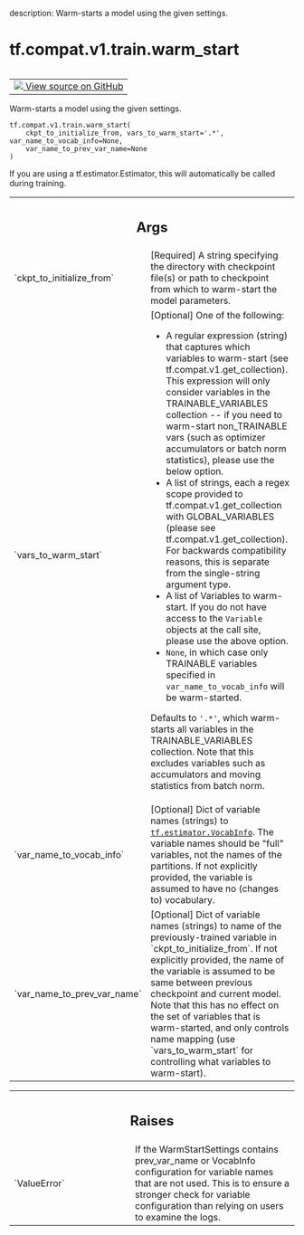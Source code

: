 description: Warm-starts a model using the given settings.

<div itemscope itemtype="http://developers.google.com/ReferenceObject">
<meta itemprop="name" content="tf.compat.v1.train.warm_start" />
<meta itemprop="path" content="Stable" />
</div>

# tf.compat.v1.train.warm_start

<!-- Insert buttons and diff -->

<table class="tfo-notebook-buttons tfo-api nocontent" align="left">
<td>
  <a target="_blank" href="https://github.com/tensorflow/tensorflow/blob/r2.2/tensorflow/python/training/warm_starting_util.py#L414-L553">
    <img src="https://www.tensorflow.org/images/GitHub-Mark-32px.png" />
    View source on GitHub
  </a>
</td>
</table>



Warm-starts a model using the given settings.

<pre class="devsite-click-to-copy prettyprint lang-py tfo-signature-link">
<code>tf.compat.v1.train.warm_start(
    ckpt_to_initialize_from, vars_to_warm_start='.*', var_name_to_vocab_info=None,
    var_name_to_prev_var_name=None
)
</code></pre>



<!-- Placeholder for "Used in" -->

If you are using a tf.estimator.Estimator, this will automatically be called
during training.

<!-- Tabular view -->
 <table class="responsive fixed orange">
<colgroup><col width="214px"><col></colgroup>
<tr><th colspan="2"><h2 class="add-link">Args</h2></th></tr>

<tr>
<td>
`ckpt_to_initialize_from`
</td>
<td>
[Required] A string specifying the directory with
checkpoint file(s) or path to checkpoint from which to warm-start the
model parameters.
</td>
</tr><tr>
<td>
`vars_to_warm_start`
</td>
<td>
[Optional] One of the following:

- A regular expression (string) that captures which variables to
warm-start (see tf.compat.v1.get_collection).  This expression will only
consider variables in the TRAINABLE_VARIABLES collection -- if you need
to warm-start non_TRAINABLE vars (such as optimizer accumulators or
batch norm statistics), please use the below option.
- A list of strings, each a regex scope provided to
tf.compat.v1.get_collection with GLOBAL_VARIABLES (please see
tf.compat.v1.get_collection).  For backwards compatibility reasons,
this is separate from the single-string argument type.
- A list of Variables to warm-start.  If you do not have access to the
`Variable` objects at the call site, please use the above option.
- `None`, in which case only TRAINABLE variables specified in
`var_name_to_vocab_info` will be warm-started.

Defaults to `'.*'`, which warm-starts all variables in the
TRAINABLE_VARIABLES collection.  Note that this excludes variables such
as accumulators and moving statistics from batch norm.
</td>
</tr><tr>
<td>
`var_name_to_vocab_info`
</td>
<td>
[Optional] Dict of variable names (strings) to
<a href="../../../../tf/estimator/VocabInfo.md"><code>tf.estimator.VocabInfo</code></a>. The variable names should be "full" variables,
not the names of the partitions.  If not explicitly provided, the variable
is assumed to have no (changes to) vocabulary.
</td>
</tr><tr>
<td>
`var_name_to_prev_var_name`
</td>
<td>
[Optional] Dict of variable names (strings) to
name of the previously-trained variable in `ckpt_to_initialize_from`. If
not explicitly provided, the name of the variable is assumed to be same
between previous checkpoint and current model.  Note that this has no
effect on the set of variables that is warm-started, and only controls
name mapping (use `vars_to_warm_start` for controlling what variables to
warm-start).
</td>
</tr>
</table>



<!-- Tabular view -->
 <table class="responsive fixed orange">
<colgroup><col width="214px"><col></colgroup>
<tr><th colspan="2"><h2 class="add-link">Raises</h2></th></tr>

<tr>
<td>
`ValueError`
</td>
<td>
If the WarmStartSettings contains prev_var_name or VocabInfo
configuration for variable names that are not used.  This is to ensure
a stronger check for variable configuration than relying on users to
examine the logs.
</td>
</tr>
</table>


